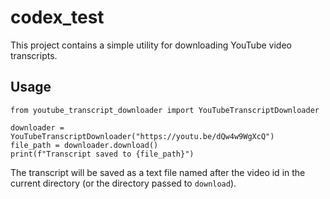 # codex_test

This project contains a simple utility for downloading YouTube video transcripts.

## Usage

```
from youtube_transcript_downloader import YouTubeTranscriptDownloader

downloader = YouTubeTranscriptDownloader("https://youtu.be/dQw4w9WgXcQ")
file_path = downloader.download()
print(f"Transcript saved to {file_path}")
```

The transcript will be saved as a text file named after the video id in the
current directory (or the directory passed to `download`).
